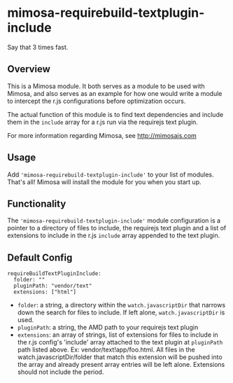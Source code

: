 mimosa-requirebuild-textplugin-include
===========

Say that 3 times fast.

## Overview

This is a Mimosa module.  It both serves as a module to be used with Mimosa, and also serves as an example for how one would write a module to intercept the r.js configurations before optimization occurs.

The actual function of this module is to find text dependencies and include them in the `include` array for a r.js run via the requirejs text plugin.

For more information regarding Mimosa, see http://mimosajs.com

## Usage

Add `'mimosa-requirebuild-textplugin-include'` to your list of modules.  That's all!  Mimosa will install the module for you when you start up.

## Functionality

The `'mimosa-requirebuild-textplugin-include'` module configuration is a pointer to a directory of files to include, the requirejs text plugin and a list of extensions to include in the r.js `include` array appended to the text plugin.

## Default Config

```
requireBuildTextPluginInclude:
  folder: ""
  pluginPath: "vendor/text"
  extensions: ["html"]
```

* `folder`: a string, a directory within the `watch.javascriptDir` that narrows down the search for files to include.  If left alone, `watch.javascriptDir` is used.
* `pluginPath`: a string, the AMD path to your requirejs text plugin
* `extensions`: an array of strings,  list of extensions for files to include in the r.js config's 'include' array attached to the text plugin at `pluginPath` path listed above.  Ex: vendor/text!app/foo.html. All files in the watch.javascriptDir/folder that match this extension will be pushed into the array and already present array entries will be left alone. Extensions should not include the period.